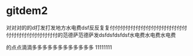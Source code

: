 # gitdem2

对对对的的d打发打发地方水电费dsf反反复复付付付付付付付付付付付付付付付付付付付付付付付付付的范德萨范德萨发dsfdsfdsfdsf水电费水电费水电费

的点点滴滴多多多多多多多多多多多多
11111111